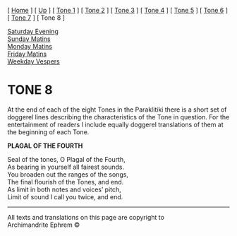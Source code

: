 \[ [Home](index.md) \] \[ [Up](oktoich.md) \] \[ [Tone 1](tone1.md) \]
\[ [Tone 2](tone2.md) \] \[ [Tone 3](tone3.md) \]
\[ [Tone 4](tone4.md) \] \[ [Tone 5](tone5.md) \]
\[ [Tone 6](tone6.md) \] \[ [Tone 7](tone7.md) \] \[ Tone 8 \]

[Saturday Evening](sat8e.md)  
[Sunday Matins](sun8m.md)  
[Monday Matins](monday_matins5.md)  
[Friday Matins](friday_matins5.md)  
[Weekday Vespers](weekday_vespers5.md)

# TONE 8

At the end of each of the eight Tones in the Paraklitiki there is a
short set of doggerel lines describing the characteristics of the Tone
in question. For the entertainment of readers I include equally doggerel
translations of them at the beginning of each Tone.

**PLAGAL OF THE FOURTH**

Seal of the tones, O Plagal of the Fourth,  
As bearing in yourself all fairest sounds.  
You broaden out the ranges of the songs,  
The final flourish of the Tones, and end.  
As limit in both notes and voices’ pitch,  
Limit of sound I call you twice, and end.

-----

All texts and translations on this page are copyright to  
Archimandrite Ephrem ©

